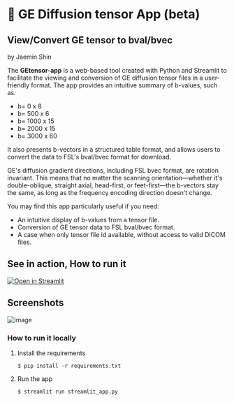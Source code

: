 # 🎈 GE Diffusion tensor App (beta)
## View/Convert GE tensor to bval/bvec
by Jaemin Shin

The **GEtensor-app** is a web-based tool created with Python and Streamlit to facilitate the viewing and conversion of GE diffusion tensor files in a user-friendly format. The app provides an intuitive summary of b-values, such as:
- b= 0 x 8
- b= 500 x 6
- b= 1000 x 15
- b= 2000 x 15
- b= 3000 x 60

It also presents b-vectors in a structured table format, and allows users to convert the data to FSL's bval/bvec format for download.

GE's diffusion gradient directions, including FSL bvec format, are rotation invariant. This means that no matter the scanning orientation—whether it's double-oblique, straight axial, head-first, or feet-first—the b-vectors stay the same, as long as the frequency encoding direction doesn’t change.

You may find this app particularly useful if you need:
- An intuitive display of b-values from a tensor file.
- Conversion of GE tensor data to FSL bval/bvec format.
- A case when only tensor file id available, without access to valid DICOM files.

## See in action, How to run it
[![Open in Streamlit](https://static.streamlit.io/badges/streamlit_badge_black_white.svg)](https://getensor.streamlit.app/)

## Screenshots

![image](https://github.com/user-attachments/assets/2fd22493-fc7e-4588-9782-abd4fd064a6c)





### How to run it locally

1. Install the requirements

   ```
   $ pip install -r requirements.txt
   ```

2. Run the app

   ```
   $ streamlit run streamlit_app.py
   ```
